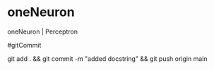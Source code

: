 # oneNeuron
oneNeuron | Perceptron

#gitCommit 

git add . && git commit -m "added docstring" && git push origin main